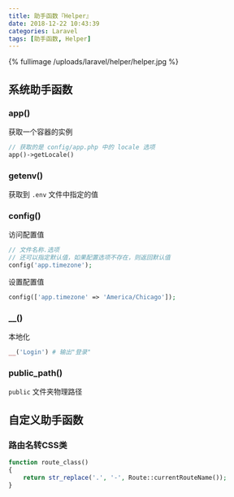 ```yaml
---
title: 助手函数『Helper』
date: 2018-12-22 10:43:39
categories: Laravel
tags: [助手函数, Helper]
---
```


{% fullimage /uploads/laravel/helper/helper.jpg %}

<!-- more -->

## 系统助手函数

### app()

获取一个容器的实例

```php
// 获取的是 config/app.php 中的 locale 选项
app()->getLocale()
```

### getenv()

获取到 `.env` 文件中指定的值

### config()

访问配置值

```php
// 文件名称.选项 
// 还可以指定默认值，如果配置选项不存在，则返回默认值
config('app.timezone');
```

设置配置值

```php
config(['app.timezone' => 'America/Chicago']);
```

### __()

本地化

```php
__('Login') # 输出"登录"
```

### public_path()

`public` 文件夹物理路径

## 自定义助手函数

### 路由名转CSS类

```php
function route_class()
{
    return str_replace('.', '-', Route::currentRouteName());
}
```













